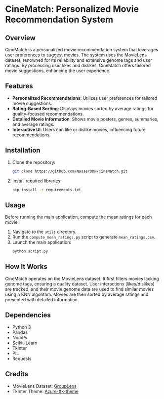 # CineMatch: Personalized Movie Recommendation System

## Overview
CineMatch is a personalized movie recommendation system that leverages user preferences to suggest movies. The system uses the MovieLens dataset, renowned for its reliability and extensive genome tags and user ratings. By processing user likes and dislikes, CineMatch offers tailored movie suggestions, enhancing the user experience.

## Features
- **Personalized Recommendations**: Utilizes user preferences for tailored movie suggestions.
- **Rating-Based Sorting**: Displays movies sorted by average ratings for quality-focused recommendations.
- **Detailed Movie Information**: Shows movie posters, genres, summaries, and average ratings.
- **Interactive UI**: Users can like or dislike movies, influencing future recommendations.

## Installation
1. Clone the repository:
   ```bash
   git clone https://github.com/NasserDDN/CineMatch.git
   ```
2. Install required libraries:
   ```bash
   pip install -r requirements.txt
   ```

## Usage
Before running the main application, compute the mean ratings for each movie:
1. Navigate to the `utils` directory.
2. Run the `compute_mean_ratings.py` script to generate `mean_ratings.csv`.
3. Launch the main application:
   ```bash
   python script.py
   ```

## How It Works
CineMatch operates on the MovieLens dataset. It first filters movies lacking genome tags, ensuring a quality dataset. User interactions (likes/dislikes) are tracked, and their movie genome data are used to find similar movies using a KNN algorithm. Movies are then sorted by average ratings and presented with detailed information.

## Dependencies
- Python 3
- Pandas
- NumPy
- Scikit-Learn
- Tkinter
- PIL
- Requests

## Credits
- MovieLens Dataset: [GroupLens](https://files.grouplens.org/datasets/movielens/ml-latest-README.html)
- Tkinter Theme: [Azure-ttk-theme](https://github.com/rdbende/Azure-ttk-theme/tree/main)


